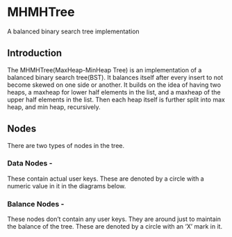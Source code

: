# MHMHTree
A balanced binary search tree implementation

## Introduction
The MHMHTree(MaxHeap-MinHeap Tree) is an implementation of a balanced binary search tree(BST). It balances itself after every insert to not become skewed on one side or another. It builds on the idea of having two heaps, a maxheap for lower half elements in the list, and a maxheap of the upper half elements in the list. Then each heap itself is further split into max heap, and min heap, recursively.

## Nodes
There are two types of nodes in the tree.

### Data Nodes - 
These contain actual user keys. 
These are denoted by a circle with a numeric value in it in the diagrams below.

### Balance Nodes - 
These nodes don’t contain any user keys.
They are around just to maintain the balance of the tree.
These are denoted by a circle with an ‘X’ mark in it.

<WIP>